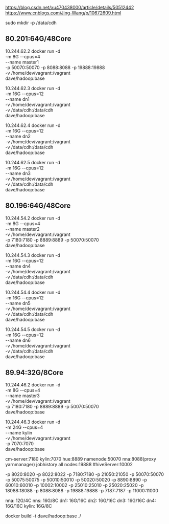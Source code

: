 https://blog.csdn.net/xu470438000/article/details/50512442
https://www.cnblogs.com/Jing-Wang/p/10672609.html

sudo mkdir -p /data/cdh

80.201:64G/48Core
------------------------
10.244.62.2
docker run -d \
-m 8G --cpus=4 \
--name master1 \
-p 50070:50070 -p 8088:8088 -p 19888:19888 \
-v /home/dev/vagrant:/vagrant \
dave/hadoop:base

10.244.62.3
docker run -d \
-m 16G --cpus=12 \
--name dn1 \
-v /home/dev/vagrant:/vagrant \
-v /data/cdh:/data/cdh \
dave/hadoop:base

10.244.62.4
docker run -d \
-m 16G --cpus=12 \
--name dn2 \
-v /home/dev/vagrant:/vagrant \
-v /data/cdh:/data/cdh \
dave/hadoop:base

10.244.62.5
docker run -d \
-m 16G --cpus=12 \
--name dn3 \
-v /home/dev/vagrant:/vagrant \
-v /data/cdh:/data/cdh \
dave/hadoop:base

80.196:64G/48Core
-------------
10.244.54.2
docker run -d \
-m 8G --cpus=4 \
--name master2 \
-v /home/dev/vagrant:/vagrant \
-p 7180:7180 -p 8889:8889 -p 50070:50070 \
dave/hadoop:base

10.244.54.3
docker run -d \
-m 16G --cpus=12 \
--name dn4 \
-v /home/dev/vagrant:/vagrant \
-v /data/cdh:/data/cdh \
dave/hadoop:base

10.244.54.4
docker run -d \
-m 16G --cpus=12 \
--name dn5 \
-v /home/dev/vagrant:/vagrant \
-v /data/cdh:/data/cdh \
dave/hadoop:base

10.244.54.5
docker run -d \
-m 16G --cpus=12 \
--name dn6 \
-v /home/dev/vagrant:/vagrant \
-v /data/cdh:/data/cdh \
dave/hadoop:base

89.94:32G/8Core
-------------
10.244.46.2
docker run -d \
-m 8G --cpus=4 \
--name master3 \
-v /home/dev/vagrant:/vagrant \
-p 7180:7180 -p 8889:8889 -p 50070:50070 \
dave/hadoop:base

10.244.46.3
docker run -d \
-m 24G --cpus=4 \
--name kylin \
-v /home/dev/vagrant:/vagrant \
-p 7070:7070 \
dave/hadoop:base


cm-server:7180
kylin:7070
hue:8889
namenode:50070
nna:8088(proxy yarnmanager)
jobhistory all nodes:19888
#hiveServer:10002

-p 8020:8020 -p 8022:8022 -p 7180:7180 -p 21050:21050 -p 50070:50070 -p 50075:50075 -p 50010:50010 -p 50020:50020 -p 8890:8890 -p 60010:60010 -p 10002:10002 -p 25010:25010 -p 25020:25020 -p 18088:18088 -p 8088:8088 -p 19888:19888 -p 7187:7187 -p 11000:11000


nna:  12G/4C
nns:  16G/8C
dn1:  16G/16C
dn2:  16G/16C
dn3:  16G/16C
dn4:  16G/16C
kylin: 16G/8C


docker build -t dave/hadoop:base ./